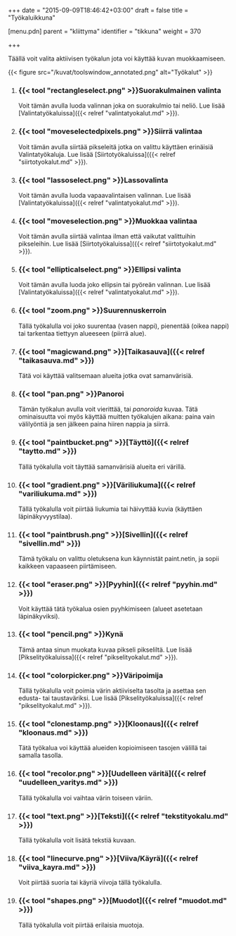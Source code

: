 +++
date = "2015-09-09T18:46:42+03:00"
draft = false
title = "Työkaluikkuna"

[menu.pdn]
    parent = "kliittyma"
    identifier = "tikkuna"
    weight = 370

+++

Täällä voit valita aktiivisen työkalun jota voi käyttää kuvan muokkaamiseen.

{{< figure src="/kuvat/toolswindow_annotated.png" alt="Työkalut" >}}

1. ### {{< tool "rectangleselect.png" >}}Suorakulmainen valinta

    Voit tämän avulla luoda valinnan joka on suorakulmio tai neliö. Lue lisää [Valintatyökaluissa]({{< relref "valintatyokalut.md" >}}).

1. ### {{< tool "moveselectedpixels.png" >}}Siirrä valintaa

    Voit tämän avulla siirtää pikseleitä jotka on valittu käyttäen erinäisiä Valintatyökaluja. Lue lisää [Siirtotyökaluissa]({{< relref "siirtotyokalut.md" >}}).

1. ### {{< tool "lassoselect.png" >}}Lassovalinta

    Voit tämän avulla luoda vapaavalintaisen valinnan. Lue lisää [Valintatyökaluissa]({{< relref "valintatyokalut.md" >}}).

1. ### {{< tool "moveselection.png" >}}Muokkaa valintaa

    Voit tämän avulla siirtää valintaa ilman että vaikutat valittuihin pikseleihin. Lue lisää [Siirtotyökaluissa]({{< relref "siirtotyokalut.md" >}}).

1. ### {{< tool "ellipticalselect.png" >}}Ellipsi valinta

    Voit tämän avulla luoda joko ellipsin tai pyöreän valinnan. Lue lisää [Valintatyökaluissa]({{< relref "valintatyokalut.md" >}}).

1. ### {{< tool "zoom.png" >}}Suurennuskerroin

    Tällä työkalulla voi joko suurentaa (vasen nappi), pienentää (oikea nappi) tai tarkentaa tiettyyn alueeseen (piirrä alue).

1. ### {{< tool "magicwand.png" >}}[Taikasauva]({{< relref "taikasauva.md" >}})

    Tätä voi käyttää valitsemaan alueita jotka ovat samanvärisiä.

1. ### {{< tool "pan.png" >}}Panoroi

    Tämän työkalun avulla voit vierittää, tai *panoroida* kuvaa. Tätä ominaisuutta voi myös käyttää muitten työkalujen aikana: paina vain välilyöntiä
    ja sen jälkeen paina hiiren nappia ja siirrä.

1. ### {{< tool "paintbucket.png" >}}[Täyttö]({{< relref "taytto.md" >}})

    Tällä työkalulla voit täyttää samanvärisiä alueita eri värillä.

1. ### {{< tool "gradient.png" >}}[Väriliukuma]({{< relref "variliukuma.md" >}})

    Tällä työkalulla voit piirtää liukumia tai häivyttää kuvia (käyttäen läpinäkyvyystilaa).

1. ### {{< tool "paintbrush.png" >}}[Sivellin]({{< relref "sivellin.md" >}})

    Tämä työkalu on valittu oletuksena kun käynnistät paint.netin, ja sopii kaikkeen vapaaseen piirtämiseen.

1. ### {{< tool "eraser.png" >}}[Pyyhin]({{< relref "pyyhin.md" >}})

    Voit käyttää tätä työkalua osien pyyhkimiseen (alueet asetetaan läpinäkyviksi).

1. ### {{< tool "pencil.png" >}}Kynä

    Tämä antaa sinun muokata kuvaa pikseli pikseliltä. Lue lisää [Pikselityökaluissa]({{< relref "pikselityokalut.md" >}}).

1. ### {{< tool "colorpicker.png" >}}Väripoimija

    Tällä työkalulla voit poimia värin aktiiviselta tasolta ja asettaa sen edusta- tai taustaväriksi. Lue lisää [Pikselityökaluissa]({{< relref "pikselityokalut.md" >}}).

1. ### {{< tool "clonestamp.png" >}}[Kloonaus]({{< relref "kloonaus.md" >}})

    Tätä työkalua voi käyttää alueiden kopioimiseen tasojen välillä tai samalla tasolla.

1. ### {{< tool "recolor.png" >}}[Uudelleen väritä]({{< relref "uudelleen_varitys.md" >}})

    Tällä työkalulla voi vaihtaa värin toiseen väriin.

1. ### {{< tool "text.png" >}}[Teksti]({{< relref "tekstityokalu.md" >}})

    Tällä työkalulla voit lisätä tekstiä kuvaan.

1. ### {{< tool "linecurve.png" >}}[Viiva/Käyrä]({{< relref "viiva_kayra.md" >}})

    Voit piirtää suoria tai käyriä viivoja tällä työkalulla.

1. ### {{< tool "shapes.png" >}}[Muodot]({{< relref "muodot.md" >}})

    Tällä työkalulla voit piirtää erilaisia muotoja.
